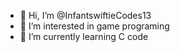 - 👋 Hi, I’m @InfantswiftieCodes13
- 👀 I’m interested in game programing
- 🌱 I’m currently learning C code





<!---
InfantswiftieCodes13/InfantswiftieCodes13 is a ✨ special ✨ repository because its `README.md` (this file) appears on your GitHub profile.
You can click the Preview link to take a look at your changes.
--->
